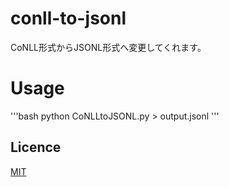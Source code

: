 # conll-to-jsonl
CoNLL形式からJSONL形式へ変更してくれます。

# Usage
'''bash
python CoNLLtoJSONL.py > output.jsonl
'''

## Licence

[MIT](https://en.wikipedia.org/wiki/MIT_License)


